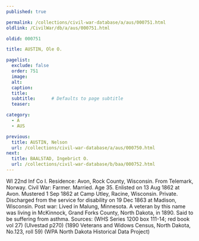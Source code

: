 ```yaml
---
published: true

permalink: /collections/civil-war-database/a/aus/000751.html
oldlink: /CivilWar/db/a/aus/000751.html

oldid: 000751

title: AUSTIN, Ole O.

pagelist:
  exclude: false
  order: 751
  image: 
  alt:
  caption:
  title:
  subtitle:      # Defaults to page subtitle
  teaser:

category: 
  - A 
  - AUS

previous:
  title: AUSTIN, Nelson
  url: /collections/civil-war-database/a/aus/000750.html  
next:
  title: BAALSTAD, Ingebrict O.
  url: /collections/civil-war-database/b/baa/000752.html   
---
```

WI 22nd Inf Co I. Residence: Avon, Rock County, Wisconsin. From Telemark, Norway. Civil War: Farmer. Married. Age 35. Enlisted on 13 Aug 1862 at Avon. Mustered 1 Sep 1862 at Camp Utley, Racine, Wisconsin. Private. Discharged from the service for disability on 19 Dec 1863 at Madison, Wisconsin. Post war: Lived in Malung, Minnesota. A veteran by this name was living in McKinnock, Grand Forks County, North Dakota, in 1890. Said to be suffering from asthma. Sources: (WHS Series 1200 box 111-14; red book vol 27) (Ulvestad p270) (1890 Veterans and Widows Census, North Dakota, No.123, roll 59) (WPA North Dakota Historical Data Project)